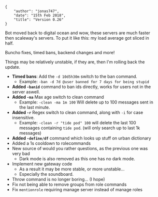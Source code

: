     {
        "author": "jonas747",
        "date": "15th Feb 2018",
        "title": "Version 0.26"
    }

Bot moved back to digital ocean and wow, these servers are much faster then scaleway's servers. To put it like this: my load average got sliced in half.

Buncho fixes, timed bans, backend changes and more!

Things may be relatively unstable, if they are, then I'm rolling back the update.

 - **Timed bans**: Add the `-d 10d5h30m` switch to the ban command.
     + Example: `-ban -d 7d @user banned for 7 days for being stupid`
 - **Added `-banid`** command to ban ids directly, works for users not in the server aswell.
 - **Added `-ma`** Max age switch to clean command
     + Example: `-clean -ma 1m 100` Will delete up to 100 messages sent in the last minute.
 - **Added `-r`** Regex switch to clean command, along with `-i` for case insensitive.
     + Example: `-clean -r "tide pod" 100` will delete the last 100 messages containing `tide pod`. (will only search up to last 1k messages)
 - **Added `-define/df`** command which looks up stuff on urban dictionary
 - Added a 1s cooldown to rolecommands
 - New source of would you rather questions, as the previous one was very bad
     + Dark mode is also removed as this one has no dark mode.
 - Implement new gateway code
     + As a result it may be more stable, or more unstable...
     + Especially the soundboard.
 - Throw command is no longer boring... (I hope)
 - Fix not being able to remove groups from role commands
 - Fix `mentionrole` requiring manage server instead of manage roles
